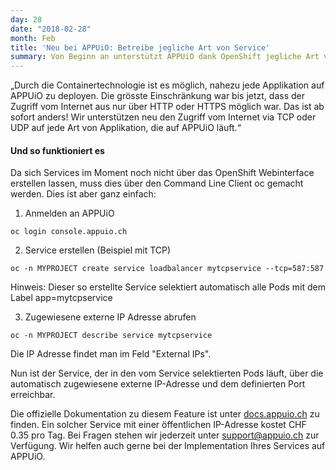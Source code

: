 ```yaml
---
day: 28
date: "2018-02-28"
month: Feb
title: 'Neu bei APPUiO: Betreibe jegliche Art von Service'
summary: Von Beginn an unterstützt APPUiO dank OpenShift jegliche Art von Applikationen. Neu ist sogar der Zugriff vom Internet via TCP oder UDP auf die Services möglich.
---
```

„Durch die Containertechnologie ist es möglich, nahezu jede Applikation auf APPUiO zu deployen. Die grösste Einschränkung war bis jetzt, dass der Zugriff vom Internet aus nur über HTTP oder HTTPS möglich war. Das ist ab sofort anders! Wir unterstützen neu den Zugriff vom Internet via TCP oder UDP auf jede Art von Applikation, die auf APPUiO läuft.“

#### Und so funktioniert es

Da sich Services im Moment noch nicht über das OpenShift Webinterface erstellen lassen, muss dies über den Command Line Client oc gemacht werden. Dies ist aber ganz einfach:



1. Anmelden an APPUiO

```
oc login console.appuio.ch
```



2. Service erstellen (Beispiel mit TCP)

```
oc -n MYPROJECT create service loadbalancer mytcpservice --tcp=587:587
```

Hinweis: Dieser so erstellte Service selektiert automatisch alle Pods mit dem Label app=mytcpservice



3. Zugewiesene externe IP Adresse abrufen

```
oc -n MYPROJECT describe service mytcpservice
```

Die IP Adresse findet man im Feld "External IPs".



Nun ist der Service, der in den vom Service selektierten Pods läuft, über die automatisch zugewiesene externe IP-Adresse und dem definierten Port erreichbar.



Die offizielle Dokumentation zu diesem Feature ist unter [docs.appuio.ch](http://docs.appuio.ch/en/latest/) zu finden. Ein solcher Service mit einer öffentlichen IP-Adresse kostet CHF 0.35 pro Tag. Bei Fragen stehen wir jederzeit unter [support@appuio.ch](mailto:support@appuio.ch?Subject=non-http) zur Verfügung. Wir helfen auch gerne bei der Implementation Ihres Services auf APPUiO.


